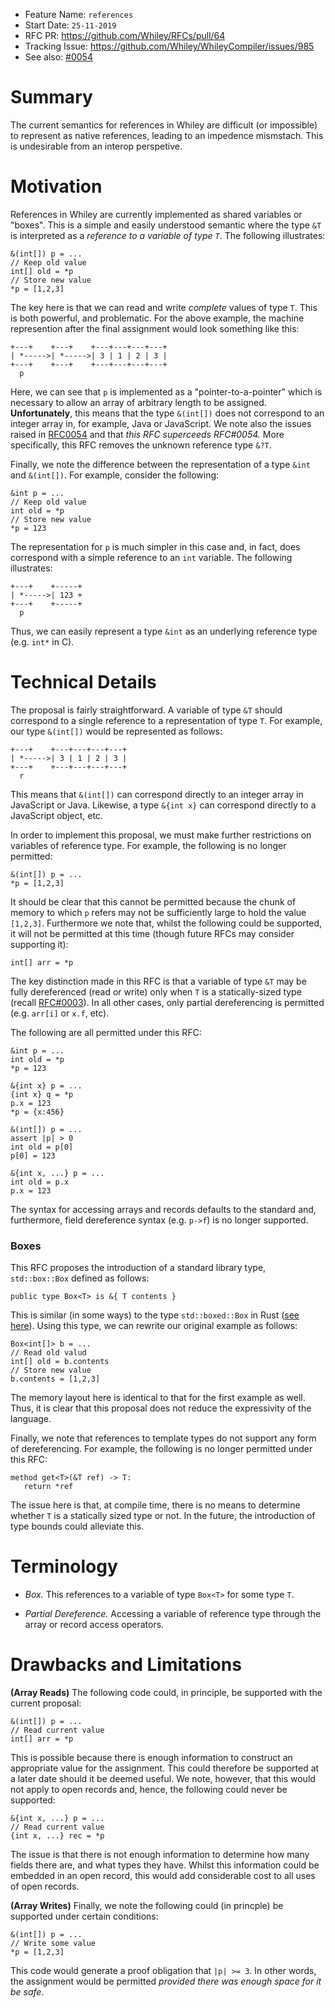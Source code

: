 - Feature Name: `references`
- Start Date: `25-11-2019`
- RFC PR: https://github.com/Whiley/RFCs/pull/64
- Tracking Issue: https://github.com/Whiley/WhileyCompiler/issues/985
- See also: [#0054](https://github.com/Whiley/RFCs/blob/master/text/0054-existentials.md)

# Summary

The current semantics for references in Whiley are difficult (or
impossible) to represent as native references, leading to an impedence
mismstach.  This is undesirable from an interop perspetive.

# Motivation

References in Whiley are currently implemented as shared variables or
"boxes".  This is a simple and easily understood semantic where the
type `&T` is interpreted as a _reference to a variable of type `T`_.
The following illustrates:

```
&(int[]) p = ...
// Keep old value
int[] old = *p
// Store new value
*p = [1,2,3]
```

The key here is that we can read and write _complete_ values of type `T`.
This is both powerful, and problematic.  For the above example, the
machine represention after the final assignment would look something
like this:

```
+---+    +---+    +---+---+---+---+
| *----->| *----->| 3 | 1 | 2 | 3 |
+---+    +---+    +---+---+---+---+
  p                      
```

Here, we can see that `p` is implemented as a "pointer-to-a-pointer"
which is necessary to allow an array of arbitrary length to be
assigned.  **Unfortunately**, this means that the type `&(int[])` does
not correspond to an integer array in, for example, Java or
JavaScript.  We note also the issues raised in
[RFC0054](https://github.com/Whiley/RFCs/blob/master/text/0054-existentials.md)
and that _this RFC superceeds RFC#0054._ More specifically, this RFC
removes the unknown reference type `&?T`.

Finally, we note the difference between the representation of a type
`&int` and `&(int[])`.  For example, consider the following:

```
&int p = ...
// Keep old value
int old = *p
// Store new value
*p = 123
```

The representation for `p` is much simpler in this case and, in fact,
does correspond with a simple reference to an `int` variable.  The
following illustrates:


```
+---+    +-----+
| *----->| 123 +
+---+    +-----+
  p
```

Thus, we can easily represent a type `&int` as an underlying reference
type (e.g. `int*` in C).

# Technical Details

The proposal is fairly straightforward.  A variable of type `&T`
should correspond to a single reference to a representation of type
`T`.  For example, our type `&(int[])` would be represented as
follows:


```
+---+    +---+---+---+---+
| *----->| 3 | 1 | 2 | 3 |
+---+    +---+---+---+---+
  r                      
```

This means that `&(int[])` can correspond directly to an integer array
in JavaScript or Java.  Likewise, a type `&{int x}` can correspond
directly to a JavaScript object, etc.

In order to implement this proposal, we must make further restrictions
on variables of reference type.  For example, the following is no
longer permitted:

```
&(int[]) p = ...
*p = [1,2,3]
```

It should be clear that this cannot be permitted because the chunk of
memory to which `p` refers may not be sufficiently large to hold the
value `[1,2,3]`.  Furthermore we note that, whilst the following could
be supported, it will not be permitted at this time (though future
RFCs may consider supporting it):

```
int[] arr = *p
```

The key distinction made in this RFC is that a variable of type `&T`
may be fully dereferenced (read or write) only when `T` is a
statically-sized type (recall
[RFC#0003](https://github.com/Whiley/RFCs/blob/master/text/0003-statically-sized.md)).
In all other cases, only partial dereferencing is permitted
(e.g. `arr[i]` or `x.f`, etc).

The following are all permitted under this RFC:

```
&int p = ...
int old = *p
*p = 123
```

```
&{int x} p = ...
{int x} q = *p
p.x = 123
*p = {x:456}
```

```
&(int[]) p = ...
assert |p| > 0
int old = p[0]
p[0] = 123
```

```
&{int x, ...} p = ...
int old = p.x
p.x = 123
```

The syntax for accessing arrays and records defaults to the standard
and, furthermore, field dereference syntax (e.g. `p->f`) is no longer
supported.

### Boxes

This RFC proposes the introduction of a standard library type,
`std::box::Box` defined as follows:

```
public type Box<T> is &{ T contents }
```

This is similar (in some ways) to the type `std::boxed::Box` in Rust
([see here](https://doc.rust-lang.org/std/boxed/struct.Box.html)).
Using this type, we can rewrite our original example as follows:

```
Box<int[]> b = ...
// Read old valud
int[] old = b.contents
// Store new value
b.contents = [1,2,3]
```

The memory layout here is identical to that for the first example as
well.  Thus, it is clear that this proposal does not reduce the
expressivity of the language.

Finally, we note that references to template types do not support any
form of dereferencing.  For example, the following is no longer
permitted under this RFC:

```
method get<T>(&T ref) -> T:
   return *ref
```

The issue here is that, at compile time, there is no means to
determine whether `T` is a statically sized type or not.  In the
future, the introduction of type bounds could alleviate this.

# Terminology

* _Box._ This references to a variable of type `Box<T>` for some
    type `T`.

* _Partial Dereference._ Accessing a variable of reference type
  through the array or record access operators.

# Drawbacks and Limitations

**(Array Reads)**  The following code could, in principle, be supported
with the current proposal:

```
&(int[]) p = ...
// Read current value
int[] arr = *p
```

This is possible because there is enough information to construct an
appropriate value for the assignment.  This could therefore be
supported at a later date should it be deemed useful.  We note,
however, that this would not apply to open records and, hence, the
following could never be supported:

```
&{int x, ...} p = ...
// Read current value
{int x, ...} rec = *p
```

The issue is that there is not enough information to determine how
many fields there are, and what types they have.  Whilst this
information could be embedded in an open record, this would add
considerable cost to all uses of open records.

**(Array Writes)** Finally, we note the following could (in princple)
  be supported under certain conditions:

```
&(int[]) p = ...
// Write some value
*p = [1,2,3]
```

This code would generate a proof obligation that `|p| >= 3`.  In other
words, the assignment would be permitted _provided there was enough
space for it be safe_.

